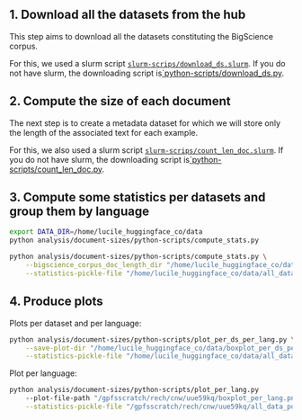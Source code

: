 ## 1. Download all the datasets from the hub

This step aims to download all the datasets constituting the BigScience corpus.

For this, we used a slurm script [`slurm-scrips/download_ds.slurm`](slurm-scrips/download_ds.slurm). If you do not have slurm, the downloading script is[`python-scripts/download_ds.py](python-scripts/download_ds.py).

## 2. Compute the size of each document

The next step is to create a metadata dataset for which we will store only the length of the associated text for each example. 

For this, we also used a slurm script [`slurm-scrips/count_len_doc.slurm`](slurm-scrips/count_len_doc.slurm). If you do not have slurm, the downloading script is[`python-scripts/count_len_doc.py](python-scripts/count_len_doc.py).
## 3. Compute some statistics per datasets and group them by language

```bash
export DATA_DIR=/home/lucile_huggingface_co/data
python analysis/document-sizes/python-scripts/compute_stats.py
```
```bash
python analysis/document-sizes/python-scripts/compute_stats.py \
    --bigscience_corpus_doc_length_dir "/home/lucile_huggingface_co/data/bigscience_corpus_doc_length" \
    --statistics-pickle-file "/home/lucile_huggingface_co/data/all_data_point.pickle"
```

## 4. Produce plots

Plots per dataset and per language:
```bash
python analysis/document-sizes/python-scripts/plot_per_ds_per_lang.py \
    --save-plot-dir "/home/lucile_huggingface_co/data/boxplot_per_ds_per_lang" \
    --statistics-pickle-file "/home/lucile_huggingface_co/data/all_data_point.pickle"
```
Plot per language:
```bash
python analysis/document-sizes/python-scripts/plot_per_lang.py
    --plot-file-path "/gpfsscratch/rech/cnw/uue59kq/boxplot_per_lang.png" \
    --statistics-pickle-file "/gpfsscratch/rech/cnw/uue59kq/all_data_point.pickle"
```